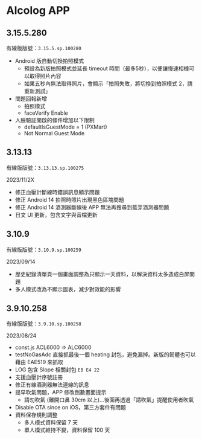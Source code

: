 # Alcolog APP

## 3.15.5.280

有線版版號：`3.15.5.sp.100280`

* Android 版自動切換拍照模式
	* 預設為新版拍照模式並延長 timeout 時間（最多5秒），以便讓慢速相機可以取得照片內容
	* 如果五秒內無法取得照片，會顯示「拍照失敗，將切換到拍照模式 2，請重新測試」
* 問題回報新增
	* 拍照模式
	* faceVerify Enable
* 人臉驗証開啟的絛件增加以下限制
	* defaultIsGuestMode = 1 (PXMart)
	* Not Normal Guest Mode

## 3.13.13

有線版版號：`3.13.13.sp.100275`

2023/11/2X

* 修正血壓計斷線時錯誤訊息顯示問題
* 修正 Android 14 拍照時照片出現黑色區塊問題
* 修正 Android 14 酒測器斷線後 APP 無法再搜尋到藍芽酒測器問題
* 日文 UI 更新，包含文字與音檔更新

## 3.10.9

有線版版號：`3.10.9.sp.100259`

2023/09/14

* 歷史紀錄清單頁一個畫面調整為只顯示一天資料，以解決資料太多造成白屏問題
* 多人模式改為不顯示圖表，減少對效能的影響

## 3.9.10.258

有線版版號：`3.9.10.sp.100258`

2023/08/24

* const.js ACL6000 => ALC6000
* testNoGasAdc 直接抓最後一個 heating 封包，避免漏掉。新版的韌體也可以藉由 EAE519 來抓取
* LOG 包含 Slope 相關封包 `EB E4 22`
* 支援血壓計序號註冊
* 修正有線酒測器無法連線的訊息
* 提早吹氣問題，APP 修改倒數畫面提示
	* 請勿吹氣 (離開口鼻 30cm 以上)...後面再透過「請吹氣」提醒使用者吹氣
* Disable OTA since on iOS，第三方套件有問題
* 資料保存規則調整
	* 多人模式資料保留 7 天
	* 單人模式維持不變，資料保留 100 天

